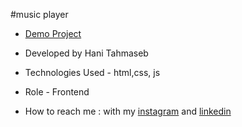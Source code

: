 #music player
- [Demo Project]()




- Developed by Hani Tahmaseb

- Technologies Used - html,css, js

- Role - Frontend

- How to reach me : with my [instagram](https://instagram.com/htahmaseb_dev) and [linkedin](https://linkedin.com/in/hani-tahmaseb-a52212212)
